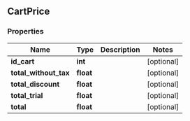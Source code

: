 ## CartPrice

### Properties
Name | Type | Description | Notes
------------ | ------------- | ------------- | -------------
**id_cart** | **int** |  | [optional] 
**total_without_tax** | **float** |  | [optional] 
**total_discount** | **float** |  | [optional] 
**total_trial** | **float** |  | [optional] 
**total** | **float** |  | [optional] 


